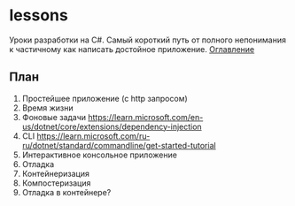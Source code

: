 # lessons

Уроки разработки на C#. Самый короткий путь от полного непонимания к частичному как написать достойное приложение. [Оглавление](https://vahpetr.notion.site/C-1faaccd8cc60483283adea30744a46c3)

## План

1. Простейшее приложение (с http запросом)
2. Время жизни
3. Фоновые задачи https://learn.microsoft.com/en-us/dotnet/core/extensions/dependency-injection
4. CLI https://learn.microsoft.com/ru-ru/dotnet/standard/commandline/get-started-tutorial
5. Интерактивное консольное приложение
6. Отладка
7. Контейнеризация
8. Компостеризация
9. Отладка в контейнере?
